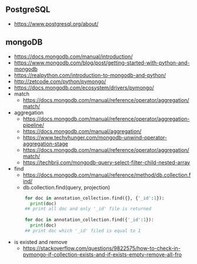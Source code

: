 PostgreSQL
---
+ https://www.postgresql.org/about/

mongoDB
---
+ https://docs.mongodb.com/manual/introduction/
+ https://www.mongodb.com/blog/post/getting-started-with-python-and-mongodb
+ https://realpython.com/introduction-to-mongodb-and-python/
+ http://zetcode.com/python/pymongo/
+ https://docs.mongodb.com/ecosystem/drivers/pymongo/
+ match
  - https://docs.mongodb.com/manual/reference/operator/aggregation/match/
+ aggregation
  - https://docs.mongodb.com/manual/reference/operator/aggregation-pipeline/
  - https://docs.mongodb.com/manual/aggregation/
  - https://www.techyhunger.com/mongodb-unwind-operator-aggregation-stage
  - https://docs.mongodb.com/manual/reference/operator/aggregation/match/
  - https://techbrij.com/mongodb-query-select-filter-child-nested-array
+ find
  - https://docs.mongodb.com/manual/reference/method/db.collection.find/
  - db.collection.find(query, projection)
  ```python
      for doc in annotation_collection.find({}, {'_id':1}):
        print(doc)
      ## print all doc and only '_id' file is returned
      
      for doc in annotation_collection.find({'_id':1}):
        print(doc)
      ## print doc which '_id' filed is equal to 1
  ```
+ is existed and remove
  - https://stackoverflow.com/questions/9822575/how-to-check-in-pymongo-if-collection-exists-and-if-exists-empty-remove-all-fro
